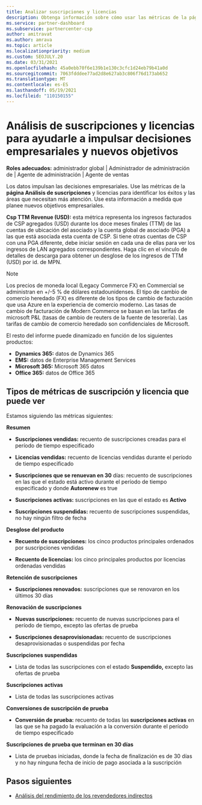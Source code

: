 ```yaml
---
title: Analizar suscripciones y licencias
description: Obtenga información sobre cómo usar las métricas de la página Análisis de suscripciones y licencias para identificar los éxitos y las áreas que necesitan más atención.
ms.service: partner-dashboard
ms.subservice: partnercenter-csp
author: amitravat
ms.author: amrava
ms.topic: article
ms.localizationpriority: medium
ms.custom: SEOJULY.20
ms.date: 03/31/2021
ms.openlocfilehash: 45a0ebb70f6e139b1e130c3cfc1d24eb79b41a0d
ms.sourcegitcommit: 7063fdddee77ad2d8e627ab3c806f76d173ab652
ms.translationtype: MT
ms.contentlocale: es-ES
ms.lasthandoff: 05/19/2021
ms.locfileid: "110150155"
---
```

# <a name="analyze-subscriptions-and-licenses-to-help-you-drive-business-decisions-and-new-goals"></a>Análisis de suscripciones y licencias para ayudarle a impulsar decisiones empresariales y nuevos objetivos

**Roles adecuados:** administrador global | Administrador de administración de | Agente de administración | Agente de ventas

Los datos impulsan las decisiones empresariales. Use las métricas de la **página Análisis de suscripciones** y licencias para identificar los éxitos y las áreas que necesitan más atención. Use esta información a medida que planee nuevos objetivos empresariales.

**Csp TTM Revenue (USD):** esta métrica representa los ingresos facturados de CSP agregados (USD) durante los doce meses finales (TTM) de las cuentas de ubicación del asociado y la cuenta global de asociado (PGA) a las que está asociada esta cuenta de CSP. Si tiene otras cuentas de CSP con una PGA diferente, debe iniciar sesión en cada una de ellas para ver los ingresos de LAN agregados correspondientes.  Haga clic en el vínculo de detalles de descarga para obtener un desglose de los ingresos de TTM (USD) por id. de MPN.

>[!NOTE]
>Los precios de moneda local (Legacy Commerce FX) en Commercial se administran en +/-5 % de dólares estadounidenses. El tipo de cambio de comercio heredado (FX) es diferente de los tipos de cambio de facturación que usa Azure en la experiencia de comercio moderno. Las tasas de cambio de facturación de Modern Commerce se basan en las tarifas de microsoft P&L (tasas de cambio de reuters de la fuente de tesorería). Las tarifas de cambio de comercio heredado son confidenciales de Microsoft.


El resto del informe puede dinamizado en función de los siguientes productos:

 - **Dynamics 365:** datos de Dynamics 365  
 - **EMS:** datos de Enterprise Management Services  
 - **Microsoft 365:** Microsoft 365 datos  
 - **Office 365:** datos de Office 365  


## <a name="types-of-subscription-and-license-metrics-you-can-view"></a>Tipos de métricas de suscripción y licencia que puede ver

Estamos siguiendo las métricas siguientes:

**Resumen**  
 - **Suscripciones vendidas:** recuento de suscripciones creadas para el período de tiempo especificado  
  
 - **Licencias vendidas:** recuento de licencias vendidas durante el período de tiempo especificado  
  
 - **Suscripciones que se renuevan en 30** días: recuento de suscripciones en las que el estado está activo durante el período de tiempo especificado y donde **Autorenew** es true
 
 - **Suscripciones activas:** suscripciones en las que el estado es **Activo**  
 
 - **Suscripciones suspendidas:** recuento de suscripciones suspendidas, no hay ningún filtro de fecha  

**Desglose del producto**
  
 - **Recuento de suscripciones:** los cinco productos principales ordenados por suscripciones vendidas  
 
 - **Recuento de licencias:** los cinco principales productos por licencias ordenadas vendidas

**Retención de suscripciones**

 - **Suscripciones renovados:** suscripciones que se renovaron en los últimos 30 días  

**Renovación de suscripciones**  
 - **Nuevas suscripciones:** recuento de nuevas suscripciones para el período de tiempo, excepto las ofertas de prueba  
 
 - **Suscripciones desaprovisionadas:** recuento de suscripciones desaprovisionadas o suspendidas por fecha  

**Suscripciones suspendidas** 
 
 - Lista de todas las suscripciones con el estado **Suspendido,** excepto las ofertas de prueba  
  
**Suscripciones activas**

 - Lista de todas las suscripciones activas  

**Conversiones de suscripción de prueba**  

 - **Conversión de prueba:** recuento de todas las **suscripciones activas** en las que se ha pagado la evaluación a la conversión durante el período de tiempo especificado  

**Suscripciones de prueba que terminan en 30 días**  

 - Lista de pruebas iniciadas, donde la fecha de finalización es de 30 días y no hay ninguna fecha de inicio de pago asociada a la suscripción  



## <a name="next-steps"></a>Pasos siguientes

- [Análisis del rendimiento de los revendedores indirectos](analyze-indirect-resellers.md)